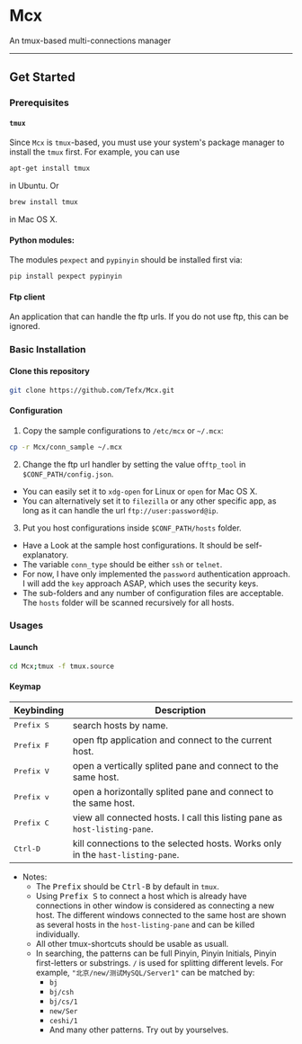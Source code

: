 # Mcx

An tmux-based multi-connections manager

---

## Get Started
### Prerequisites
#### `tmux`
Since `Mcx` is `tmux`-based, you must use your system's package manager to install the `tmux` first. For example, you can use
```bash
apt-get install tmux
```
in Ubuntu. Or
```bash
brew install tmux
```
in Mac OS X.
#### Python modules: 
The modules `pexpect` and `pypinyin` should be installed first via:

```bash
pip install pexpect pypinyin
```
#### Ftp client
An application that can handle the ftp urls. If you do not use ftp, this can be ignored.
    
### Basic Installation
#### Clone this repository
```bash
git clone https://github.com/Tefx/Mcx.git
```
#### Configuration
1. Copy the sample configurations to `/etc/mcx` or `~/.mcx`:
```bash
cp -r Mcx/conn_sample ~/.mcx
```
2. Change the ftp url handler by setting the value of`ftp_tool` in `$CONF_PATH/config.json`.
  - You can easily set it to `xdg-open` for Linux or `open` for Mac OS X.
  - You can alternatively set it to `filezilla` or any other specific app, as long as it can handle the url `ftp://user:password@ip`.
3. Put you host configurations inside `$CONF_PATH/hosts` folder.
  - Have a Look at the sample host configurations. It should be self-explanatory.
  - The variable `conn_type` should be either `ssh` or `telnet`.
  - For now, I have only implemented the `password` authentication approach. I will add the `key` approach ASAP, which uses the security keys.
  - The sub-folders and any number of configuration files are acceptable. The `hosts` folder will be scanned recursively for all hosts.

### Usages
#### Launch

```bash
cd Mcx;tmux -f tmux.source
```

#### Keymap
Keybinding           | Description
---------------------|------------------------------------------------------------
<kbd> Prefix S </kbd>| search hosts by name.
<kbd> Prefix F </kbd>| open ftp application and connect to the current host.
<kbd> Prefix V </kbd>| open a vertically splited pane and connect to the same host.
<kbd> Prefix v </kbd>| open a horizontally splited pane and connect to the same host.
<kbd> Prefix C </kbd>| view all connected hosts. I call this listing pane as `host-listing-pane`.
<kbd> Ctrl-D </kbd>  | kill connections to the selected hosts. Works only in the `hast-listing-pane`.
  - Notes:
    - The <kbd>Prefix</kbd> should be <kbd>Ctrl-B</kbd> by default in `tmux`.
    - Using <kbd>Prefix S</kbd> to connect a host which is already have connections in other window is considered as connecting a new host. The different windows connected to the same host are shown as several hosts in the `host-listing-pane` and can be killed individually.
    - All other tmux-shortcuts should be usable as usuall.
    - In searching, the patterns can be full Pinyin, Pinyin Initials, Pinyin first-letters or substrings. `/` is used for splitting different levels. For example, `"北京/new/测试MySQL/Server1"` can be matched by:
      - `bj`
      - `bj/csh`
      - `bj/cs/1`
      - `new/Ser`
      - `ceshi/1`
      -  And many other patterns. Try out by yourselves.
